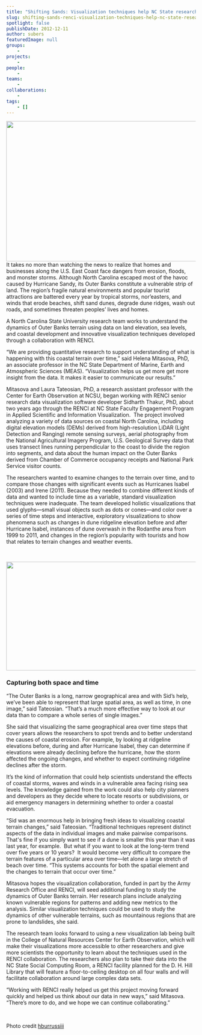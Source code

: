 ```yaml
---
title: "Shifting Sands: Visualization techniques help NC State researchers understand Outer Banks dune erosion"
slug: shifting-sands-renci-visualization-techniques-help-nc-state-researchers-understand-outer-banks-dune-erosion
spotlight: false
publishDate: 2012-12-11
author: subers
featuredImage: null
groups:
    - 
projects:
    - 
people:
    - 
teams: 
    - 
collaborations:
    - 
tags:
    - []
---
```

<img class="size-large wp-image-12067 alignleft" title="OI-HI-mean-elevations-pic" src="http://www.renci.org/wp-content/uploads/2013/10/OI-HI-mean-elevations-pic-630x367.jpg" alt="" width="640" height="373" />
It takes no more than watching the news to realize that homes and businesses along the U.S. East Coast face dangers from erosion, floods, and monster storms. Although North Carolina escaped most of the havoc caused by Hurricane Sandy, its Outer Banks constitute a vulnerable strip of land. The region’s fragile natural environments and popular tourist attractions are battered every year by tropical storms, nor’easters, and winds that erode beaches, shift sand dunes, degrade dune ridges, wash out roads, and sometimes threaten peoples’ lives and homes.<!--more-->

A North Carolina State University research team works to understand the dynamics of Outer Banks terrain using data on land elevation, sea levels, and coastal development and innovative visualization techniques developed through a collaboration with RENCI.

“We are providing quantitative research to support understanding of what is happening with this coastal terrain over time,” said Helena Mitasova, PhD, an associate professor in the NC State Department of Marine, Earth and Atmospheric Sciences (MEAS). “Visualization helps us get more get more insight from the data. It makes it easier to communicate our results.”

Mitasova and Laura Tateosian, PhD, a research assistant professor with the Center for Earth Observation at NCSU, began working with RENCI senior research data visualization software developer Sidharth Thakur, PhD, about two years ago through the RENCI at NC State Faculty Engagement Program in Applied Scientific and Information Visualization.  The project involved analyzing a variety of data sources on coastal North Carolina, including digital elevation models (DEMs) derived from high-resolution LiDAR (Light Detection and Ranging) remote sensing surveys, aerial photography from the National Agricultural Imagery Program, U.S. Geological Survey data that uses transect lines running perpendicular to the coast to divide the region into segments, and data about the human impact on the Outer Banks derived from Chamber of Commerce occupancy receipts and National Park Service visitor counts.

The researchers wanted to examine changes to the terrain over time, and to compare those changes with significant events such as Hurricanes Isabel (2003) and Irene (2011). Because they needed to combine different kinds of data and wanted to include time as a variable, standard visualization techniques were inadequate. The team developed holistic visualizations that used glyphs—small visual objects such as dots or cones—and color over a series of time steps and interactive, exploratory visualizations to show phenomena such as changes in dune ridgeline elevation before and after Hurricane Isabel, instances of dune overwash in the Rodanthe area from 1999 to 2011, and changes in the region’s popularity with tourists and how that relates to terrain changes and weather events.

&nbsp;

<a href="http://www.renci.org/wp-content/uploads/2012/12/Rodanthe_ridge_dynamics_A_elev.jpg"><img title="Rodanthe_ridge_dynamics_A_elev" src="http://www.renci.org/wp-content/uploads/2012/12/Rodanthe_ridge_dynamics_A_elev-630x289.jpg" alt="" width="630" height="289" /></a>
<h3>Capturing both space and time</h3>
“The Outer Banks is a long, narrow geographical area and with Sid’s help, we’ve been able to represent that large spatial area, as well as time, in one image,” said Tateosian. “That’s a much more effective way to look at our data than to compare a whole series of single images.”

She said that visualizing the same geographical area over time steps that cover years allows the researchers to spot trends and to better understand the causes of coastal erosion. For example, by looking at ridgeline elevations before, during and after Hurricane Isabel, they can determine if elevations were already declining before the hurricane, how the storm affected the ongoing changes, and whether to expect continuing ridgeline declines after the storm.

It’s the kind of information that could help scientists understand the effects of coastal storms, waves and winds in a vulnerable area facing rising sea levels. The knowledge gained from the work could also help city planners and developers as they decide where to locate resorts or subdivisions, or aid emergency managers in determining whether to order a coastal evacuation.

“Sid was an enormous help in bringing fresh ideas to visualizing coastal terrain changes,” said Tateosian. “Traditional techniques represent distinct aspects of the data in individual images and make pairwise comparisons.   That's fine if you simply want to see if a dune is smaller this year than it was last year, for example.  But what if you want to look at the long-term trend over five years or 10 years?  It would become very difficult to compare the terrain features of a particular area over time—let alone a large stretch of beach over time. “This systems accounts for both the spatial element and the changes to terrain that occur over time.”

Mitasova hopes the visualization collaboration, funded in part by the Army Research Office and RENCI, will seed additional funding to study the dynamics of Outer Banks terrain. Her research plans include analyzing known vulnerable regions for patterns and adding new metrics to the analysis. Similar visualization techniques could be used to study the dynamics of other vulnerable terrains, such as mountainous regions that are prone to landslides, she said.

The research team looks forward to using a new visualization lab being built in the College of Natural Resources Center for Earth Observation, which will make their visualizations more accessible to other researchers and give more scientists the opportunity to learn about the techniques used in the RENCI collaboration. The researchers also plan to take their data into the NC State Social Computing Room, a RENCI facility planned for the D. H. Hill Library that will feature a floor-to-ceiling desktop on all four walls and will facilitate collaboration around large complex data sets.

“Working with RENCI really helped us get this project moving forward quickly and helped us think about our data in new ways,” said Mitasova. “There’s more to do, and we hope we can continue collaborating.”

&nbsp;

Photo credit <a href="http://www.flickr.com/photos/30216599@N08/3868413885/" target="_blank">hburrussiii</a>
